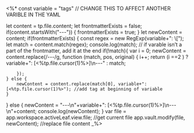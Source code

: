 <%*
const variable = "tags" // CHANGE THIS TO AFFECT ANOTHER VARIBLE IN THE YAML

let content = tp.file.content;
let frontmatterExists = false;
if(content.startsWith("---")) {
	frontmatterExists = true;
} 
let newContent = content;
if(frontmatterExists) {
	const regex = new RegExp(variable+": \\[");
	let match = content.match(regex);
	console.log(match);
	// if varable isn’t a part of the frontmatter, add it at the end
	if(!match){
		var i = 0;
		newContent = content.replace(/---/g, function (match, pos, original) {
		i++;
		return (i ==2 ) ? variable+": [<%tp.file.cursor(1)%>]\n---" : match;
		
		});
	} else {
		newContent = content.replace(match[0], variable+": [<%tp.file.cursor(1)%>"); //add tag at beginning of variable
	}
} else {
	newContent = "---\n"+variable+": [<%tp.file.cursor(1)%>]\n---\n"+content;
	console.log(newContent);
}
var file = app.workspace.activeLeaf.view.file; //get current file
app.vault.modify(file, newContent); //replace file content
_%>